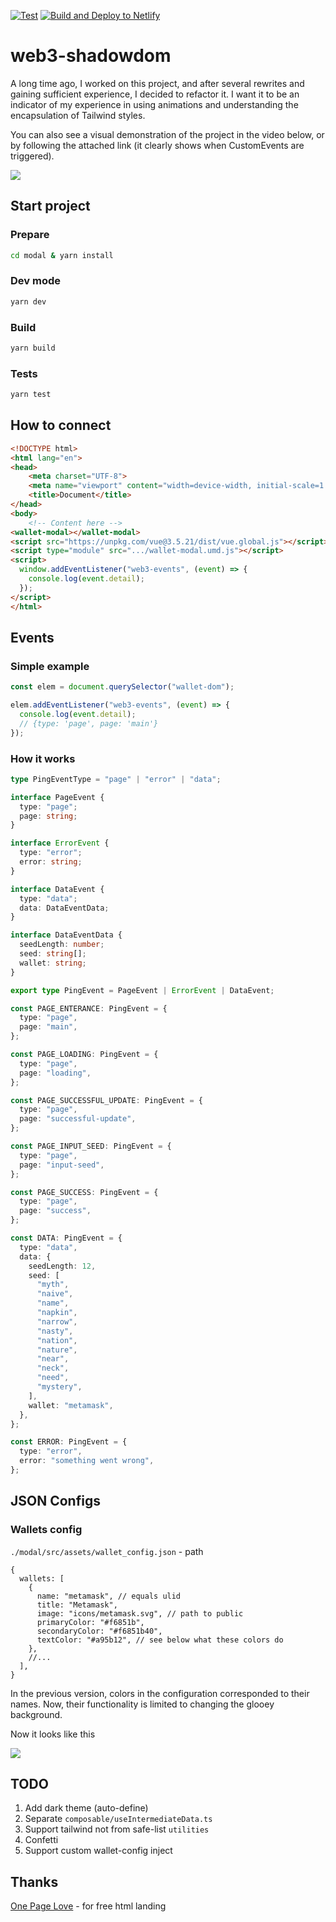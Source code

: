 [![Test](https://github.com/JuanBrotenelle/web3-shadowdom/actions/workflows/test.yml/badge.svg)](https://github.com/JuanBrotenelle/web3-shadowdom/actions/workflows/test.yml) [![Build and Deploy to Netlify](https://github.com/JuanBrotenelle/web3-shadowdom/actions/workflows/build-and-deploy.yml/badge.svg)](https://github.com/JuanBrotenelle/web3-shadowdom/actions/workflows/build-and-deploy.yml)

# web3-shadowdom

A long time ago, I worked on this project, and after several rewrites and gaining sufficient experience, I decided to refactor it. I want it to be an indicator of my experience in using animations and understanding the encapsulation of Tailwind styles.

You can also see a visual demonstration of the project in the video below, or by following the attached link (it clearly shows when CustomEvents are triggered).

<a href="https://youtu.be/eXYbTYOVq_I" target="_blank"><img src="https://i.imgur.com/nn59VOS.png" /></a>

## Start project

### Prepare

```bash
cd modal & yarn install
```

### Dev mode

```bash
yarn dev
```

### Build

```bash
yarn build
```

### Tests

```bash
yarn test
```

## How to connect

```html
<!DOCTYPE html>
<html lang="en">
<head>
    <meta charset="UTF-8">
    <meta name="viewport" content="width=device-width, initial-scale=1.0">
    <title>Document</title>
</head>
<body>
    <!-- Content here -->
<wallet-modal></wallet-modal>
<script src="https://unpkg.com/vue@3.5.21/dist/vue.global.js"></script>
<script type="module" src=".../wallet-modal.umd.js"></script>
<script>
  window.addEventListener("web3-events", (event) => {
    console.log(event.detail);
  });
</script>
</html>
```

## Events

### Simple example

```typescript
const elem = document.querySelector("wallet-dom");

elem.addEventListener("web3-events", (event) => {
  console.log(event.detail);
  // {type: 'page', page: 'main'}
});
```

### How it works

```typescript
type PingEventType = "page" | "error" | "data";

interface PageEvent {
  type: "page";
  page: string;
}

interface ErrorEvent {
  type: "error";
  error: string;
}

interface DataEvent {
  type: "data";
  data: DataEventData;
}

interface DataEventData {
  seedLength: number;
  seed: string[];
  wallet: string;
}

export type PingEvent = PageEvent | ErrorEvent | DataEvent;

const PAGE_ENTERANCE: PingEvent = {
  type: "page",
  page: "main",
};

const PAGE_LOADING: PingEvent = {
  type: "page",
  page: "loading",
};

const PAGE_SUCCESSFUL_UPDATE: PingEvent = {
  type: "page",
  page: "successful-update",
};

const PAGE_INPUT_SEED: PingEvent = {
  type: "page",
  page: "input-seed",
};

const PAGE_SUCCESS: PingEvent = {
  type: "page",
  page: "success",
};

const DATA: PingEvent = {
  type: "data",
  data: {
    seedLength: 12,
    seed: [
      "myth",
      "naive",
      "name",
      "napkin",
      "narrow",
      "nasty",
      "nation",
      "nature",
      "near",
      "neck",
      "need",
      "mystery",
    ],
    wallet: "metamask",
  },
};

const ERROR: PingEvent = {
  type: "error",
  error: "something went wrong",
};
```

## JSON Configs

### Wallets config

`./modal/src/assets/wallet_config.json` - path

```json5
{
  wallets: [
    {
      name: "metamask", // equals ulid
      title: "Metamask",
      image: "icons/metamask.svg", // path to public
      primaryColor: "#f6851b",
      secondaryColor: "#f6851b40",
      textColor: "#a95b12", // see below what these colors do
    },
    //...
  ],
}
```

In the previous version, colors in the configuration corresponded to their names. Now, their functionality is limited to changing the glooey background.

Now it looks like this

<img src="https://i.imgur.com/rJRl60s.png" />

## TODO

1. Add dark theme (auto-define)
2. Separate `composable/useIntermediateData.ts`
3. Support tailwind not from safe-list `utilities`
4. Confetti
5. Support custom wallet-config inject

## Thanks

[One Page Love](https://onepagelove.com/) - for free html landing
